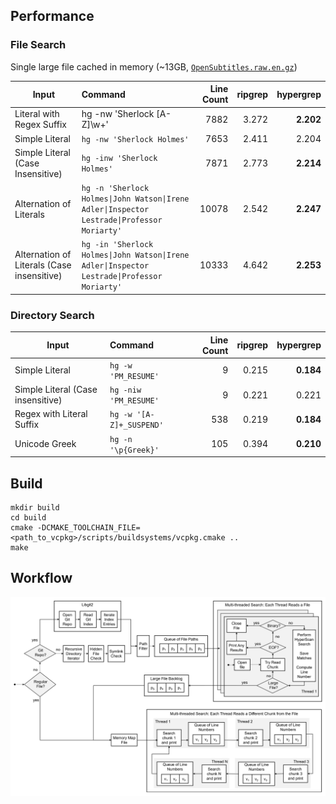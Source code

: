 
## Performance

### File Search

 Single large file cached in memory (~13GB, [`OpenSubtitles.raw.en.gz`](http://opus.nlpl.eu/download.php?f=OpenSubtitles/v2018/mono/OpenSubtitles.raw.en.gz))

| Input | Command | Line Count | ripgrep | hypergrep |
| --- | :---| ---:| ---:| ---:|
| Literal with Regex Suffix | hg -nw 'Sherlock [A-Z]\w+' | 7882 | 3.272 | **2.202** |
| Simple Literal | `hg -nw 'Sherlock Holmes'` | 7653 | 2.411 | 2.204 |
| Simple Literal (Case Insensitive) | `hg -inw 'Sherlock Holmes'` | 7871 | 2.773 | **2.214** |
| Alternation of Literals | `hg -n 'Sherlock Holmes\|John Watson\|Irene Adler\|Inspector Lestrade\|Professor Moriarty'` | 10078 | 2.542 | **2.247** |
| Alternation of Literals (Case insensitive) | `hg -in 'Sherlock Holmes\|John Watson\|Irene Adler\|Inspector Lestrade\|Professor Moriarty'` | 10333 | 4.642 | **2.253** | 

### Directory Search

| Input | Command | Line Count | ripgrep | hypergrep |
| --- |:---| ---:| ---:| ---:|
| Simple Literal | `hg -w 'PM_RESUME'` | 9 | 0.215 | **0.184** |
| Simple Literal (Case insensitive) | `hg -niw 'PM_RESUME'` | 9 | 0.221 | 0.221 |
| Regex with Literal Suffix | `hg -w '[A-Z]+_SUSPEND'` | 538 | 0.219 | **0.184** |
| Unicode Greek | `hg -n '\p{Greek}'` | 105 | 0.394 | **0.210** |

## Build

```
mkdir build
cd build
cmake -DCMAKE_TOOLCHAIN_FILE=<path_to_vcpkg>/scripts/buildsystems/vcpkg.cmake ..
make
```

## Workflow

![Workflow](doc/workflow.png)
